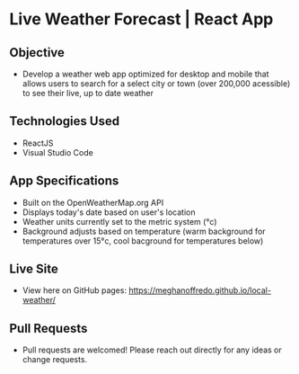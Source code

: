 # Live Weather Forecast | React App

## Objective
* Develop a weather web app optimized for desktop and mobile that allows users to search for a select city or town (over 200,000 acessible) to see their live, up to date weather

## Technologies Used
* ReactJS
* Visual Studio Code

## App Specifications
* Built on the OpenWeatherMap.org API
* Displays today's date based on user's location
* Weather units currently set to the metric system (°c)
* Background adjusts based on temperature (warm background for temperatures over 15°c, cool bacground for temperatures below)

## Live Site
* View here on GitHub pages: https://meghanoffredo.github.io/local-weather/

## Pull Requests
* Pull requests are welcomed! Please reach out directly for any ideas or change requests.
